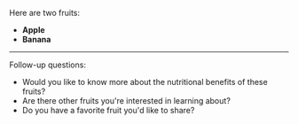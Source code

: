 Here are two fruits:

- **Apple**
- **Banana**

---

Follow-up questions:
- Would you like to know more about the nutritional benefits of these fruits?
- Are there other fruits you're interested in learning about?
- Do you have a favorite fruit you'd like to share?


